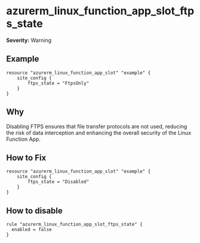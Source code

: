 # azurerm_linux_function_app_slot_ftps_state

**Severity:** Warning


## Example

```hcl
resource "azurerm_linux_function_app_slot" "example" {
    site_config {
        ftps_state = "FtpsOnly"
    }
}
```

## Why

Disabling FTPS ensures that file transfer protocols are not used, reducing the risk of data interception and enhancing the overall security of the Linux Function App.

## How to Fix

```hcl
resource "azurerm_linux_function_app_slot" "example" {
    site_config {
        ftps_state = "Disabled"
    }
}
```


## How to disable

```hcl
rule "azurerm_linux_function_app_slot_ftps_state" {
  enabled = false
}
```

